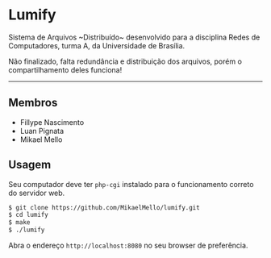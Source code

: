 # Lumify

Sistema de Arquivos ~Distribuído~ desenvolvido para a disciplina Redes de Computadores, turma A, da Universidade de Brasília.

Não finalizado, falta redundância e distribuição dos arquivos, porém o compartilhamento deles funciona!

---

## Membros
 * Fillype Nascimento
 * Luan Pignata
 * Mikael Mello

## Usagem

Seu computador deve ter `php-cgi` instalado para o funcionamento correto do servidor web.

```bash
$ git clone https://github.com/MikaelMello/lumify.git
$ cd lumify
$ make
$ ./lumify
```

Abra o endereço `http://localhost:8080` no seu browser de preferência.
